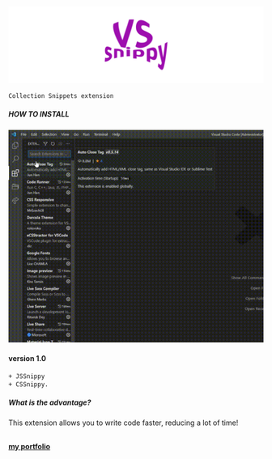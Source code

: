 ![img](https://raw.githubusercontent.com/papchenko/VSSnippy/592bf88c06fd68797c68bf58f0ac09a6722f846a/resources/vssnippy-logo.svg)

```
Collection Snippets extension
```

##### HOW TO INSTALL

![gif](https://github.com/papchenko/VSSnippy/blob/main/resources/vssnippy.gif?raw=true)

#### version 1.0

```
+ JSSnippy
+ CSSnippy.
```

##### What is the advantage?

This extension allows you to write code faster, reducing a lot of time!

## 
**[my portfolio](http://papchenko.com/)** 

